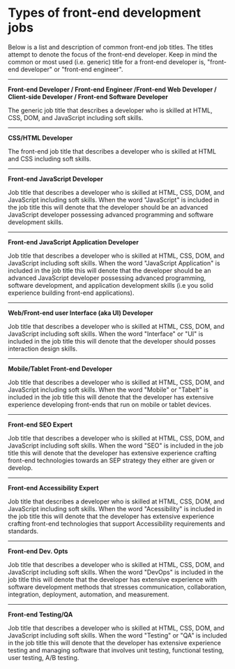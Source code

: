# Types of front-end development jobs

Below is a list and description of common front-end job titles. The titles attempt to denote the focus of the front-end developer. Keep in mind the common or most used (i.e. generic) title for a front-end developer is, "front-end developer" or "front-end engineer".

***

**Front-end Developer / Front-end Engineer /Front-end Web Developer / Client-side Developer / Front-end Software Developer** 

The generic job title that describes a developer who is skilled at HTML, CSS, DOM, and JavaScript including soft skills.

***

**CSS/HTML Developer**

The front-end job title that describes a developer who is skilled at HTML and CSS including soft skills.

***

**Front-end JavaScript Developer**

Job title that describes a developer who is skilled at HTML, CSS, DOM, and JavaScript including soft skills. When the word "JavaScript" is included in the job title this will denote that the developer should be an advanced JavaScript developer possessing advanced programming and software development skills.

***

**Front-end JavaScript Application Developer**

Job title that describes a developer who is skilled at HTML, CSS, DOM, and JavaScript including soft skills. When the word "JavaScript Application" is included in the job title this will denote that the developer should be an advanced JavaScript developer possessing advanced programming, software development, and application development skills (i.e you solid experience building front-end applications).

***

**Web/Front-end user Interface (aka UI) Developer**

Job title that describes a developer who is skilled at HTML, CSS, DOM, and JavaScript including soft skills. When the word "Interface" or "UI" is included in the job title this will denote that the developer should posses interaction design skills.

***

**Mobile/Tablet Front-end Developer**

Job title that describes a developer who is skilled at HTML, CSS, DOM, and JavaScript including soft skills. When the word "Mobile" or "Tabelt" is included in the job title this will denote that the developer has extensive experience developing front-ends that run on mobile or tablet devices.

***

**Front-end SEO Expert**

Job title that describes a developer who is skilled at HTML, CSS, DOM, and JavaScript including soft skills. When the word "SEO" is included in the job title this will denote that the developer has extensive experience crafting front-end technologies towards an SEP strategy they either are given or develop.

***

**Front-end Accessibility Expert**

Job title that describes a developer who is skilled at HTML, CSS, DOM, and JavaScript including soft skills. When the word "Acessibility" is included in the job title this will denote that the developer has extensive experience crafting front-end technologies that support Accessibility requirements and standards.

***

**Front-end Dev. Opts**

Job title that describes a developer who is skilled at HTML, CSS, DOM, and JavaScript including soft skills. When the word "DevOps" is included in the job title this will denote that the developer has extensive experience with  software development methods that stresses communication, collaboration, integration, deployment, automation, and measurement.

***

**Front-end Testing/QA**

Job title that describes a developer who is skilled at HTML, CSS, DOM, and JavaScript including soft skills. When the word "Testing" or "QA" is included in the job title this will denote that the developer has extensive experience testing and managing software that involves unit testing, functional testing, user testing, A/B testing.



